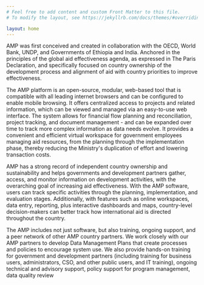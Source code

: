 ```yaml
---
# Feel free to add content and custom Front Matter to this file.
# To modify the layout, see https://jekyllrb.com/docs/themes/#overriding-theme-defaults

layout: home
---
```

AMP was first conceived and created in collaboration with the OECD, World Bank, UNDP, and Governments of Ethiopia and India. Anchored in the principles of the global aid effectiveness agenda, as expressed in The Paris Declaration, and specifically focused on country ownership of the development process and alignment of aid with country priorities to improve effectiveness.

The AMP platform is an open-source, modular, web-based tool that is compatible with all leading internet browsers and can be configured to enable mobile browsing. It offers centralized access to projects and related information, which can be viewed and managed via an easy-to-use web interface. The system allows for financial flow planning and reconciliation, project tracking, and document management - and can be expanded over time to track more complex information as data needs evolve. It provides a convenient and efficient virtual workspace for government employees managing aid resources, from the planning through the implementation phase, thereby reducing the Ministry's duplication of effort and lowering transaction costs.

AMP has a strong record of independent country ownership and sustainability and helps governments and development partners gather, access, and monitor information on development activities, with the overarching goal of increasing aid effectiveness. With the AMP software, users can track specific activities through the planning, implementation, and evaluation stages. Additionally, with features such as online workspaces, data entry, reporting, plus interactive dashboards and maps, country-level decision-makers can better track how international aid is directed throughout the country.

The AMP includes not just software, but also training, ongoing support, and a peer network of other AMP country partners. We work closely with our AMP partners to develop Data Management Plans that create processes and policies to encourage system use. We also provide hands-on training for government and development partners (including training for business users, administrators, CSO, and other public users, and IT training), ongoing technical and advisory support, policy support for program management, data quality review